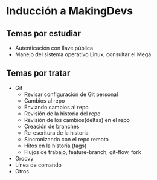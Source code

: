 # Inducción a MakingDevs

## Temas por estudiar

- Autenticación con llave pública
- Manejo del sistema operativo Linux, consultar el Mega

## Temas por tratar

- Git
  - Revisar configuración de Git personal
  - Cambios al repo
  - Enviando cambios al repo
  - Revisión de la historia del repo
  - Revisión de los cambios(deltas) en el repo
  - Creación de branches
  - Re-escritura de la historia
  - Sincronizando con el repo remoto
  - Hitos en la historia (tags)
  - Flujos de trabajo, feature-branch, git-flow, fork
- Groovy
- Línea de comando
- Otros
